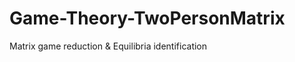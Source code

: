 Game-Theory-TwoPersonMatrix
===========================

Matrix game reduction &amp; Equilibria identification
